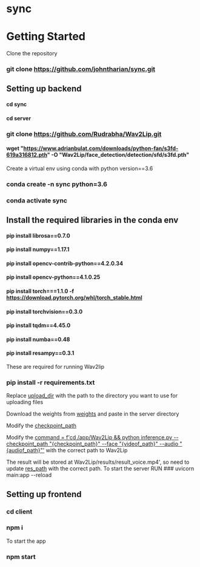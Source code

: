 # sync

# Getting Started 

Clone the repository 
### git clone https://github.com/johntharian/sync.git

## Setting up backend

#### cd sync
#### cd server
### git clone https://github.com/Rudrabha/Wav2Lip.git


#### wget "https://www.adrianbulat.com/downloads/python-fan/s3fd-619a316812.pth" -O "Wav2Lip/face_detection/detection/sfd/s3fd.pth"

Create a virtual env using conda with python version==3.6

### conda create -n sync python=3.6

### conda activate sync

## Install the required libraries in the conda env


#### pip install librosa==0.7.0

#### pip install numpy==1.17.1

#### pip install opencv-contrib-python==4.2.0.34

#### pip install opencv-python==4.1.0.25

#### pip install torch===1.1.0 -f https://download.pytorch.org/whl/torch_stable.html

#### pip install torchvision==0.3.0

#### pip install tqdm==4.45.0

#### pip install numba==0.48

#### pip install resampy==0.3.1

These are required for running Wav2lip

### pip install -r requirements.txt

Replace [upload_dir](https://github.com/johntharian/sync/blob/a1511f63f5096597cd1d04aa1fc47c432396e28c/server/main.py#L58) with the path to the directory you want to use for uploading files


Download the weights from [weights](https://iiitaphyd-my.sharepoint.com/personal/radrabha_m_research_iiit_ac_in/_layouts/15/onedrive.aspx?id=%2Fpersonal%2Fradrabha%5Fm%5Fresearch%5Fiiit%5Fac%5Fin%2FDocuments%2FWav2Lip%5FModels%2Fwav2lip%2Epth&parent=%2Fpersonal%2Fradrabha%5Fm%5Fresearch%5Fiiit%5Fac%5Fin%2FDocuments%2FWav2Lip%5FModels&ga=1) and paste in the server directory

Modify the [checkpoint_path](https://github.com/johntharian/sync/blob/a1511f63f5096597cd1d04aa1fc47c432396e28c/server/main.py#L89)

Modify the [command = f'cd /app/Wav2Lip && python inference.py --checkpoint_path "{checkpoint_path}" --face "{videof_path}" --audio "{audiof_path}"'](https://github.com/johntharian/sync/blob/a1511f63f5096597cd1d04aa1fc47c432396e28c/server/main.py#L91) with the correct path to Wav2Lip 


The result will be stored at Wav2Lip/results/result_voice.mp4', so need to update [res_path](https://github.com/johntharian/sync/blob/a1511f63f5096597cd1d04aa1fc47c432396e28c/server/main.py#L98) with the correct path.
To start the server RUN ### uvicorn main:app --reload

## Setting up frontend

### cd client
### npm i

To start the app
### npm start
